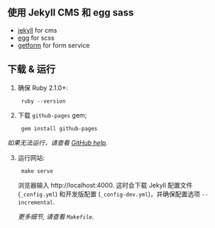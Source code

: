 
## 使用 Jekyll CMS 和 egg sass

- [jekyll](https://jekyllrb.com/) for cms
- [egg](https://wiredcraft.github.io/egg/) for scss
- [getform](https://getform.io/) for form service

## 下载 & 运行

1. 确保 Ruby 2.1.0+:

        ruby --version

2. 下载 `github-pages` gem;

        gem install github-pages

*如果无法运行，请查看 [GitHub help](https://help.github.com/articles/setting-up-your-github-pages-site-locally-with-jekyll/).*

3. 运行网站:

        make serve

    浏览器输入 http://localhost:4000. 这时会下载 Jekyll 配置文件 (`_config.yml`) 和开发版配置 (`_config-dev.yml`)，并确保配置选项 `--incremental`.

    *更多细节, 请查看 `Makefile`.*